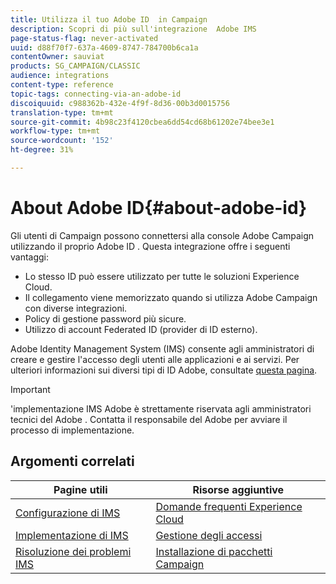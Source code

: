 ```yaml
---
title: Utilizza il tuo Adobe ID  in Campaign
description: Scopri di più sull'integrazione  Adobe IMS
page-status-flag: never-activated
uuid: d88f70f7-637a-4609-8747-784700b6ca1a
contentOwner: sauviat
products: SG_CAMPAIGN/CLASSIC
audience: integrations
content-type: reference
topic-tags: connecting-via-an-adobe-id
discoiquuid: c988362b-432e-4f9f-8d36-00b3d0015756
translation-type: tm+mt
source-git-commit: 4b98c23f4120cbea6dd54cd68b61202e74bee3e1
workflow-type: tm+mt
source-wordcount: '152'
ht-degree: 31%

---
```



# About Adobe ID{#about-adobe-id}

Gli utenti di Campaign possono connettersi alla console  Adobe Campaign utilizzando il proprio Adobe ID . Questa integrazione offre i seguenti vantaggi:

* Lo stesso ID può essere utilizzato per tutte le soluzioni Experience Cloud.
* Il collegamento viene memorizzato quando si utilizza Adobe Campaign con diverse integrazioni.
* Policy di gestione password più sicure.
* Utilizzo di account Federated ID (provider di ID esterno).

 Adobe  Identity Management System (IMS) consente agli amministratori di creare e gestire l&#39;accesso degli utenti alle applicazioni e ai servizi. Per ulteriori informazioni sui diversi tipi di ID Adobe, consultate [questa pagina](https://helpx.adobe.com/enterprise/using/identity.html).

>[!IMPORTANT]
>
>&#39;implementazione IMS Adobe è strettamente riservata agli amministratori tecnici del Adobe . Contatta il responsabile del Adobe  per avviare il processo di implementazione.

## Argomenti correlati

| Pagine utili | Risorse aggiuntive |
|---|---|
| [Configurazione di IMS](../../integrations/using/configuring-ims.md) | [Domande frequenti  Experience Cloud](https://docs.adobe.com/content/help/en/core-services/interface/manage-users-and-products/faq.html) |
| [Implementazione di IMS](../../integrations/using/implementing-ims.md) | [Gestione degli accessi](../../platform/using/access-management.md) |
| [Risoluzione dei problemi IMS](../../integrations/using/ims-troubleshooting.md) | [Installazione di pacchetti Campaign](../../installation/using/installing-campaign-standard-packages.md) |

